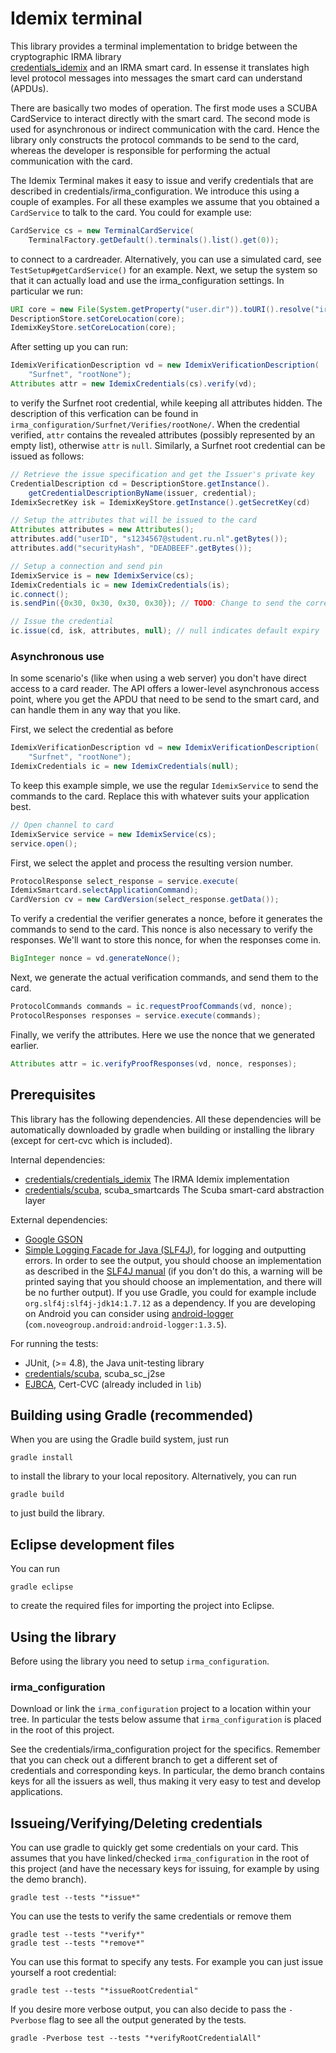 # Idemix terminal

This library provides a terminal implementation to bridge between the cryptographic IRMA library  
[credentials_idemix](https://github.com/credentials/credentials_idemix) and an IRMA smart card. In essense it translates high level protocol messages into messages the smart card can understand (APDUs).

There are basically two modes of operation. The first mode uses a SCUBA CardService to interact
directly with the smart card. The second mode is used for asynchronous or indirect communication with the card. Hence the library only constructs the protocol commands to be send to the card, whereas the developer is responsible for performing the actual communication with the card.

The Idemix Terminal makes it easy to issue and verify credentials that are described in credentials/irma_configuration. We introduce this using a couple of examples. For all these examples we assume that you obtained a `CardService` to talk to the card. You could for example use:

```Java
CardService cs = new TerminalCardService(
    TerminalFactory.getDefault().terminals().list().get(0));
```

to connect to a cardreader. Alternatively, you can use a simulated card, see `TestSetup#getCardService()` for an example. Next, we setup the system so that it can actually load and use the irma_configuration settings. In particular we run:

```Java
URI core = new File(System.getProperty("user.dir")).toURI().resolve("irma_configuration/");
DescriptionStore.setCoreLocation(core);
IdemixKeyStore.setCoreLocation(core);
```

After setting up you can run:

```Java
IdemixVerificationDescription vd = new IdemixVerificationDescription(
    "Surfnet", "rootNone");
Attributes attr = new IdemixCredentials(cs).verify(vd);
```

to verify the Surfnet root credential, while keeping all attributes hidden. The description of this verfication can be found in `irma_configuration/Surfnet/Verifies/rootNone/`. When the credential verified, `attr` contains the revealed attributes (possibly represented by an empty list), otherwise `attr` is `null`. Similarly, a Surfnet root credential can be issued as follows: 

```Java
// Retrieve the issue specification and get the Issuer's private key
CredentialDescription cd = DescriptionStore.getInstance().
    getCredentialDescriptionByName(issuer, credential);
IdemixSecretKey isk = IdemixKeyStore.getInstance().getSecretKey(cd)

// Setup the attributes that will be issued to the card
Attributes attributes = new Attributes();
attributes.add("userID", "s1234567@student.ru.nl".getBytes());
attributes.add("securityHash", "DEADBEEF".getBytes());

// Setup a connection and send pin
IdemixService is = new IdemixService(cs);
IdemixCredentials ic = new IdemixCredentials(is);
ic.connect();
is.sendPin({0x30, 0x30, 0x30, 0x30}); // TODO: Change to send the correct pin.

// Issue the credential
ic.issue(cd, isk, attributes, null); // null indicates default expiry
```

### Asynchronous use

In some scenario's (like when using a web server) you don't have direct access to a card reader. The API offers a lower-level asynchronous access point, where you get the APDU that need to be send to the smart card, and can handle them in any way that you like.

First, we select the credential as before

```Java
IdemixVerificationDescription vd = new IdemixVerificationDescription(
    "Surfnet", "rootNone");
IdemixCredentials ic = new IdemixCredentials(null);
```

To keep this example simple, we use the regular `IdemixService` to send the commands to the card. Replace this with whatever suits your application best.

```Java
// Open channel to card
IdemixService service = new IdemixService(cs);
service.open();
```

First, we select the applet and process the resulting version number.

```Java
ProtocolResponse select_response = service.execute(
IdemixSmartcard.selectApplicationCommand);
CardVersion cv = new CardVersion(select_response.getData());
```

To verify a credential the verifier generates a nonce, before it generates the commands to send to the card. This nonce is also necessary to verify the responses. We'll want to store this nonce, for when the responses come in.

```Java
BigInteger nonce = vd.generateNonce();
```

Next, we generate the actual verification commands, and send them to the card.

```Java
ProtocolCommands commands = ic.requestProofCommands(vd, nonce);
ProtocolResponses responses = service.execute(commands);
```
                
Finally, we verify the attributes. Here we use the nonce that we generated earlier.

```Java
Attributes attr = ic.verifyProofResponses(vd, nonce, responses);
```

## Prerequisites

This library has the following dependencies.  All these dependencies will be automatically downloaded by gradle when building or installing the library (except for cert-cvc which is included).

Internal dependencies:

 * [credentials/credentials_idemix](https://github.com/credentials/credentials_idemix) The IRMA Idemix implementation
 * [credentials/scuba](https://github.com/credentials/scuba/), scuba_smartcards The Scuba smart-card abstraction layer

External dependencies:

 * [Google GSON](https://code.google.com/p/google-gson/)
 * [Simple Logging Facade for Java (SLF4J)](http://www.slf4j.org/), for logging and outputting errors. In order to see the output, you should choose an implementation as described in the [SLF4J manual](http://www.slf4j.org/manual.html#swapping) (if you don't do this, a warning will be printed saying that you should choose an implementation, and there will be no further output). If you use Gradle, you could for example include `org.slf4j:slf4j-jdk14:1.7.12` as a dependency. If you are developing on Android you can consider using [android-logger](https://github.com/noveogroup/android-logger) (`com.noveogroup.android:android-logger:1.3.5`).

For running the tests:

 * JUnit,  (>= 4.8), the Java unit-testing library
 * [credentials/scuba](https://github.com/credentials/scuba/), scuba_sc_j2se
 * [EJBCA](http://www.ejbca.org/), Cert-CVC (already included in `lib`)

## Building using Gradle (recommended)

When you are using the Gradle build system, just run

    gradle install

to install the library to your local repository. Alternatively, you can run

    gradle build

to just build the library.

## Eclipse development files

You can run

    gradle eclipse

to create the required files for importing the project into Eclipse.

## Using the library

Before using the library you need to setup `irma_configuration`.

### irma_configuration

Download or link the `irma_configuration` project to a location within your tree. In particular the tests below assume that `irma_configuration` is placed in the root of this project.

See the credentials/irma_configuration project for the specifics. Remember that you can check out a different branch to get a different set of credentials and corresponding keys. In particular, the demo branch contains keys for all the issuers as well, thus making it very easy to test and develop applications.

## Issueing/Verifying/Deleting credentials

You can use gradle to quickly get some credentials on your card. This assumes that you have linked/checked `irma_configuration` in the root of this project (and have the necessary keys for issuing, for example by using the demo branch).

    gradle test --tests "*issue*"

You can use the tests to verify the same credentials or remove them

    gradle test --tests "*verify*"
    gradle test --tests "*remove*"

You can use this format to specify any tests. For example you can just issue yourself a root credential:

    gradle test --tests "*issueRootCredential"

If you desire more verbose output, you can also decide to pass the `-Pverbose` flag to see all the output generated by the tests.

    gradle -Pverbose test --tests "*verifyRootCredentialAll"
